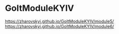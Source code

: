 # GoItModuleKYIV
https://zharovskyi.github.io/GoItModuleKYIV/module5/
https://zharovskyi.github.io/GoItModuleKYIV/module6/
